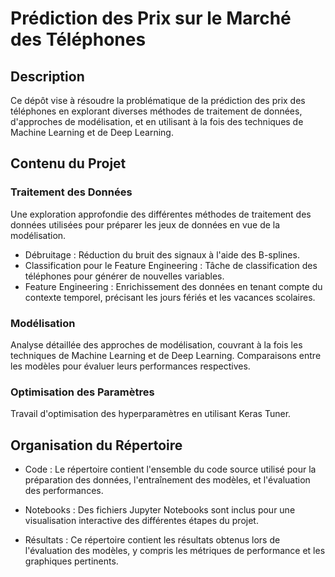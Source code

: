 # Prédiction des Prix sur le Marché des Téléphones
## Description

Ce dépôt vise à résoudre la problématique de la prédiction des prix des téléphones en explorant diverses méthodes de traitement de données, d'approches de modélisation, et en utilisant à la fois des techniques de Machine Learning et de Deep Learning.

## Contenu du Projet
### Traitement des Données

Une exploration approfondie des différentes méthodes de traitement des données utilisées pour préparer les jeux de données en vue de la modélisation.
- Débruitage : Réduction du bruit des signaux à l'aide des B-splines.
- Classification pour le Feature Engineering : Tâche de classification des téléphones pour générer de nouvelles variables.
- Feature Engineering : Enrichissement des données en tenant compte du contexte temporel, précisant les jours fériés et les vacances scolaires.

### Modélisation

Analyse détaillée des approches de modélisation, couvrant à la fois les techniques de Machine Learning et de Deep Learning. Comparaisons entre les modèles pour évaluer leurs performances respectives.

### Optimisation des Paramètres

Travail d'optimisation des hyperparamètres en utilisant Keras Tuner.
## Organisation du Répertoire

- Code : Le répertoire contient l'ensemble du code source utilisé pour la préparation des données, l'entraînement des modèles, et l'évaluation des performances.

- Notebooks : Des fichiers Jupyter Notebooks sont inclus pour une visualisation interactive des différentes étapes du projet.

- Résultats : Ce répertoire contient les résultats obtenus lors de l'évaluation des modèles, y compris les métriques de performance et les graphiques pertinents.
